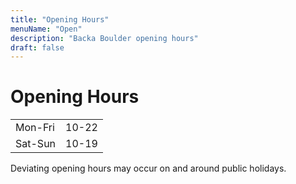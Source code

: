 ```yaml
---
title: "Opening Hours"
menuName: "Open"
description: "Backa Boulder opening hours"
draft: false
---
```


# Opening Hours

|          |       |
|----------|-------|
| Mon-Fri  | 10-22 |
| Sat-Sun  | 10-19 |

Deviating opening hours may occur on and around public holidays.
